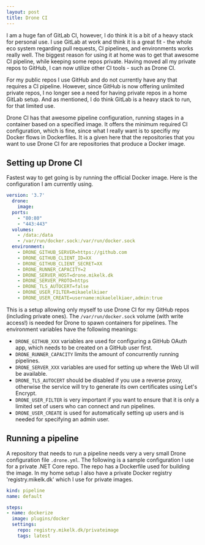 ```yaml
---
layout: post
title: Drone CI 
---
```


I am a huge fan of GitLab CI, however, I do think it is a bit of a heavy stack for personal use.
I use GitLab at work and think it is a great fit - the whole eco system regarding pull requests, CI pipelines, and environments works really well.
The biggest reason for using it at home was to get that awesome CI pipeline, while keeping some repos private.
Having moved all my private repos to GitHub, I can now utilize other CI tools - such as Drone CI.

For my public repos I use GitHub and do not currently have any that requires a CI pipeline.
However, since GitHub is now offering unlimited private repos, I no longer see a need for having private repos in a home GitLab setup.
And as mentioned, I do think GitLab is a heavy stack to run, for that limited use.

Drone CI has that awesome pipeline configuration, running stages in a container based on a specified image.
It offers the minimum required CI configuration, which is fine, since what I really want is to specifiy my Docker flows in Dockerfiles.
It is a given here that the repositories that you want to use Drone CI for are repositories that produce a Docker image.

## Setting up Drone CI
Fastest way to get going is by running the official Docker image.
Here is the configuration I am currently using.

```yaml
version: '3.7'
  drone:
    image:
  ports:
    - "80:80"
    - "443:443"
  volumes:
    - /data:/data
    - /var/run/docker.sock:/var/run/docker.sock
  environment:
    - DRONE_GITHUB_SERVER=https://github.com
    - DRONE_GITHUB_CLIENT_ID=XX
    - DRONE_GITHUB_CLIENT_SECRET=XX
    - DRONE_RUNNER_CAPACITY=2
    - DRONE_SERVER_HOST=drone.mikelk.dk
    - DRONE_SERVER_PROTO=https
    - DRONE_TLS_AUTOCERT=false
    - DRONE_USER_FILTER=mikaelelkiaer
    - DRONE_USER_CREATE=username:mikaelelkiaer,admin:true
```

This is a setup allowing only myself to use Drone CI for my GitHub repos (including private ones).
The `/var/run/docker.sock` volume (with write access!) is needed for Drone to spawn containers for pipelines.
The environment variables have the following meanings:
* `DRONE_GITHUB_XXX` variables are used for configuring a GitHub OAuth app, which needs to be created on a GitHub user first.
* `DRONE_RUNNER_CAPACITY` limits the amount of concurrently running pipelines.
* `DRONE_SERVER_XXX` variables are used for setting up where the Web UI will be available.
* `DRONE_TLS_AUTOCERT` should be disabled if you use a reverse proxy, otherwise the service will try to generate its own certificates using Let's Encrypt.
* `DRONE_USER_FILTER` is very important if you want to ensure that it is only a limited set of users who can connect and run pipelines.
* `DRONE_USER_CREATE` is used for automatically setting up users and is needed for specifying an admin user.

## Running a pipeline
A repository that needs to run a pipeline needs very a very small Drone configuration file `.drone.yml`.
The following is a sample configuration I use for a private .NET Core repo.
The repo has a Dockerfile used for building the image.
In my home setup I also have a private Docker registry 'registry.mikelk.dk' which I use for private images.

```yaml
kind: pipeline
name: default

steps:
- name: dockerize
  image: plugins/docker
  settings:
    repo: registry.mikelk.dk/privateimage
    tags: latest
```

